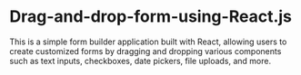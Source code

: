 # Drag-and-drop-form-using-React.js
This is a simple form builder application built with React, allowing users to create customized forms by dragging and dropping various components such as text inputs, checkboxes, date pickers, file uploads, and more.
